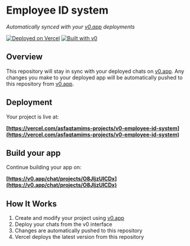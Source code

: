 # Employee ID system

*Automatically synced with your [v0.app](https://v0.app) deployments*

[![Deployed on Vercel](https://img.shields.io/badge/Deployed%20on-Vercel-black?style=for-the-badge&logo=vercel)](https://vercel.com/asfaqtamims-projects/v0-employee-id-system)
[![Built with v0](https://img.shields.io/badge/Built%20with-v0.app-black?style=for-the-badge)](https://v0.app/chat/projects/O8JljzUICDx)

## Overview

This repository will stay in sync with your deployed chats on [v0.app](https://v0.app).
Any changes you make to your deployed app will be automatically pushed to this repository from [v0.app](https://v0.app).

## Deployment

Your project is live at:

**[https://vercel.com/asfaqtamims-projects/v0-employee-id-system](https://vercel.com/asfaqtamims-projects/v0-employee-id-system)**

## Build your app

Continue building your app on:

**[https://v0.app/chat/projects/O8JljzUICDx](https://v0.app/chat/projects/O8JljzUICDx)**

## How It Works

1. Create and modify your project using [v0.app](https://v0.app)
2. Deploy your chats from the v0 interface
3. Changes are automatically pushed to this repository
4. Vercel deploys the latest version from this repository
